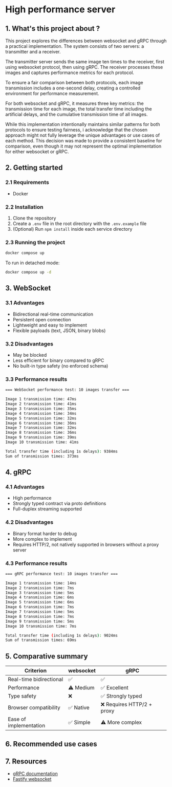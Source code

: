 # High performance server

## 1. What's this project about ?

This project explores the differences between websocket and gRPC through a practical implementation. The system consists of two servers: a transmitter and a receiver.

The transmitter server sends the same image ten times to the receiver, first using websocket protocol, then using gRPC. The receiver processes these images and captures performance metrics for each protocol.

To ensure a fair comparison between both protocols, each image transmission includes a one-second delay, creating a controlled environment for performance measurement.

For both websocket and gRPC, it measures three key metrics: the transmission time for each image, the total transfer time including the artificial delays, and the cumulative transmission time of all images.

While this implementation intentionally maintains similar patterns for both protocols to ensure testing fairness, i acknowledge that the chosen approach might not fully leverage the unique advantages or use cases of each method. This decision was made to provide a consistent baseline for comparison, even though it may not represent the optimal implementation for either websocket or gRPC.

## 2. Getting started
### 2.1 Requirements
- Docker

### 2.2 Installation
1. Clone the repository
2. Create a `.env` file in the root directory with the `.env.example` file
3. (Optional) Run `npm install` inside each service directory

### 2.3 Running the project
```bash
docker compose up
```
To run in detached mode:
```bash
docker compose up -d
```

## 3. WebSocket
### 3.1 Advantages
- Bidirectional real-time communication  
- Persistent open connection  
- Lightweight and easy to implement  
- Flexible payloads (text, JSON, binary blobs)
### 3.2 Disadvantages
- May be blocked  
- Less efficient for binary compared to gRPC  
- No built-in type safety (no enforced schema)
### 3.3 Performance results
```bash
=== WebSocket performance test: 10 images transfer ===

Image 1 transmission time: 47ms
Image 2 transmission time: 41ms
Image 3 transmission time: 35ms
Image 4 transmission time: 34ms
Image 5 transmission time: 32ms
Image 6 transmission time: 36ms
Image 7 transmission time: 32ms
Image 8 transmission time: 36ms
Image 9 transmission time: 39ms
Image 10 transmission time: 41ms

Total transfer time (including 1s delays): 9384ms
Sum of transmission times: 373ms
```

## 4. gRPC
### 4.1 Advantages
- High performance 
- Strongly typed contract via proto definitions  
- Full-duplex streaming supported  
### 4.2 Disadvantages
- Binary format harder to debug 
- More complex to implement  
- Requires HTTP/2, not natively supported in browsers without a proxy server
### 4.3 Performance results
```bash
=== gRPC performance test: 10 images transfer ===

Image 1 transmission time: 14ms
Image 2 transmission time: 7ms
Image 3 transmission time: 5ms
Image 4 transmission time: 6ms
Image 5 transmission time: 6ms
Image 6 transmission time: 7ms
Image 7 transmission time: 5ms
Image 8 transmission time: 7ms
Image 9 transmission time: 5ms
Image 10 transmission time: 7ms

Total transfer time (including 1s delays): 9024ms
Sum of transmission times: 69ms
```

## 5. Comparative summary

| Criterion               | websocket               | gRPC                          |
|------------------------|-------------------------|-------------------------------|
| Real-time bidirectional| ✅                      | ✅                            |
| Performance            | ⚠️ Medium               | ✅ Excellent        |
| Type safety            | ❌                      | ✅ Strongly typed             |
| Browser compatibility  | ✅ Native                | ❌ Requires HTTP/2 + proxy    |
| Ease of implementation | ✅ Simple                | ⚠️ More complex               |

## 6. Recommended use cases

## 7. Resources

- [gRPC documentation](https://grpc.io/docs/languages/node/)
- [Fastify websocket](https://github.com/fastify/fastify-websocket)
